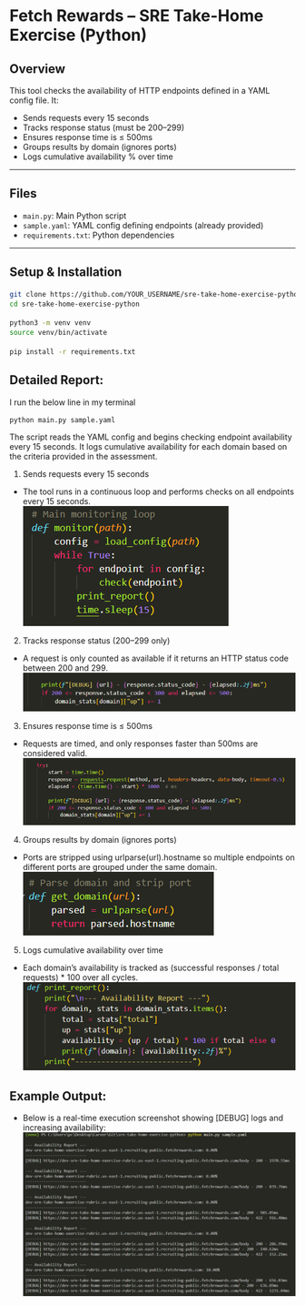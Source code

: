 # Fetch Rewards – SRE Take-Home Exercise (Python)

## Overview

This tool checks the availability of HTTP endpoints defined in a YAML config file. It:
- Sends requests every 15 seconds
- Tracks response status (must be 200–299)
- Ensures response time is ≤ 500ms
- Groups results by domain (ignores ports)
- Logs cumulative availability % over time

---

## Files

- `main.py`: Main Python script
- `sample.yaml`: YAML config defining endpoints (already provided)
- `requirements.txt`: Python dependencies

---

## Setup & Installation

```bash
git clone https://github.com/YOUR_USERNAME/sre-take-home-exercise-python.git
cd sre-take-home-exercise-python

python3 -m venv venv
source venv/bin/activate

pip install -r requirements.txt

```

## Detailed Report:
I run the below line in my terminal
```bash
python main.py sample.yaml
```
The script reads the YAML config and begins checking endpoint availability every 15 seconds. It logs cumulative availability for each domain based on the criteria provided in the assessment.


1. Sends requests every 15 seconds
- The tool runs in a continuous loop and performs checks on all endpoints every 15 seconds.
![15-second loop](screenshots/every-15-seconds.png)

2. Tracks response status (200–299 only)
- A request is only counted as available if it returns an HTTP status code between 200 and 299.
![Status code 200–299 check](screenshots/status-code-200-range.png)

3. Ensures response time is ≤ 500ms
- Requests are timed, and only responses faster than 500ms are considered valid.
![Latency check](screenshots/latency-check.png)

4. Groups results by domain (ignores ports)
- Ports are stripped using urlparse(url).hostname so multiple endpoints on different ports are grouped under the same domain.
![Grouping by domain](screenshots/group-by-domain.png)

5. Logs cumulative availability over time
- Each domain’s availability is tracked as (successful responses / total requests) * 100 over all cycles.
![Cumulative availability](screenshots/cumulative-availability.png)

## Example Output:
- Below is a real-time execution screenshot showing [DEBUG] logs and increasing availability:
![Live debug output](screenshots/debug-output.png)
